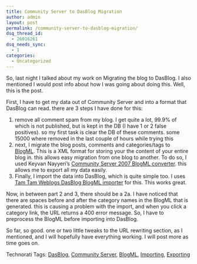 ```yaml
---
title: Community Server to DasBlog Migration
author: admin
layout: post
permalink: /community-server-to-dasblog-migration/
dsq_thread_id:
  - 26016261
dsq_needs_sync:
  - 1
categories:
  - Uncategorized
---
```

So, last night I talked about my work on Migrating the blog to DasBlog. I also mentioned I would post info about how I was going about doing this. Well, this is the post.

First, I have to get my data out of Community Server and into a format that DasBlog can read. there are 3 steps I have done for this:

  1. remove all comment spam from my blog. I get quite a lot, 99.9% of which is not published, but is kept in the DB (I have 1 or 2 false positives). so my first task is clear the DB of these comments. some 15000 where removed in the last couple of hours while trying this
  2. next, I migrate the blog posts, comments and categories/tags to [BlogML][1]. This is a XML format for storing your the content of your entire blog in. this allows easy migration from one blog to another. To do so, I used Keyvan Nayyeri&#8217;s [Community Server 2007 BlogML converter][2]. this allows me to export all my data easily.
  3. Finally, I import the data into DasBlog, which is quite simple too. I uses [Tam Tam Weblogs DasBlog BlogML importer][3] for this. This works great.

Now, in between part 2 and 3, there should be a 2a. I have noticed that there are spaces before and after the category names in the BlogML that is generated. this is causing a problem with the import, and when you click a category link, the URL returns a 400 error message. So, I have to preprocess the BlogML before importing into DasBlog. 

So far, so good. one or two little tweaks to the URL rewriting section, as I mentioned, and I will hopefully have everything working. I will post more as time goes on.

<div class="wlWriterSmartContent" id="0767317B-992E-4b12-91E0-4F059A8CECA8:2cfdd510-cf9e-4c39-b344-5d05e3ec2bcd" contenteditable="false" style="padding-right: 0px; display: inline; padding-left: 0px; padding-bottom: 0px; margin: 0px; padding-top: 0px">
  Technorati Tags: <a href="http://technorati.com/tags/DasBlog" rel="tag">DasBlog</a>, <a href="http://technorati.com/tags/Community%20Server" rel="tag">Community Server</a>, <a href="http://technorati.com/tags/BlogML" rel="tag">BlogML</a>, <a href="http://technorati.com/tags/Importing" rel="tag">Importing</a>, <a href="http://technorati.com/tags/Exporting" rel="tag">Exporting</a>
</div></p>

 [1]: http://blogml.org/
 [2]: http://nayyeri.net/archive/2007/05/29/community-server-2007-blogml-converter.aspx
 [3]: http://blogs.tamtam.nl/paulb/2007/08/14/dasBlogBlogMLImporter.aspx